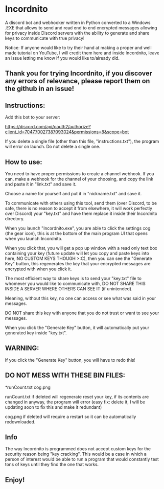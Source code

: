# Incordnito
A discord bot and webhooker written in Python converted to a Windows .EXE that allows to send and read end to end encrypted messages allowing for privacy inside Discord servers with the ability to generate and share keys to communicate with true privacy!

Notice:  If anyone would like to try their hand at making a proper and well made tutorial on YouTube, I will credit them here and inside Incordnito, leave an issue letting me know if you would like to/already did.

Thank you for trying Incordnito, if you discover any errors of relevance, please report them on the github in an issue!
--------------------------------------------

Instructions:
----------------
Add this bot to your server:

https://discord.com/api/oauth2/authorize?client_id=704770027387093024&permissions=8&scope=bot

If you delete a single file (other than this file, "instructions.txt"),
the program will error on launch.  Do not delete a single one.

How to use:
----------------------------------------------------------------
You need to have proper permissions to create a channel webhook.  If you
can, make a webhook for the channel of your choosing, and copy the link
and paste it in "link.txt" and save it.

Choose a name for yourself and put it in "nickname.txt" and save it.

To communicate with others using this tool, send them (over Discord, to be
safe, there is no reason to accept it from elsewhere, it will work
perfectly over Discord) your "key.txt" and have them replace it inside
their Incordnito directory.

When you launch "Incordnito.exe", you are able to click the settings cog (the gear icon), this is at the bottom of 
the main program UI that opens when you launch Incordnito.  

When you click that, you will get a pop up window with a read only text box containing your key (future update will let you copy and paste keys into here, NO CUSTOM KEYS THOUGH >:C), then you can see the "Generate Key" button, this regenerates the key that your encrypted messages are encrypted with when you click it.  

The most efficient way to share keys is to send your "key.txt" file to whomever you would like to communicate with, DO NOT SHARE THIS INSIDE A SERVER WHERE OTHERS CAN SEE IT (if unintended).

Meaning, without this key, no one can access or see what was said
in your messages.  

DO NOT share this key with anyone that you do not trust
or want to see your messages.

When you click the "Generate Key" button, it will automatically put
your generated key inside "key.txt".

WARNING:
-------------------
If you click the "Generate Key" button, you will have to redo this!

DO NOT MESS WITH THESE BIN FILES:
----------------------------
*runCount.txt
cog.png

runCount.txt if deleted will regenerate reset your key, if its contents are changed in anyway, the program will error (easy fix:  delete it, I will be updating soon to fix this and make it redundant)

cog.png if deleted will require a restart so it can be automatically redownloaded.

Info
----------------------------
The way Incordnito is programmed does not accept custom keys for the
security reason being "key cracking".
This would be a case in which a person of interest would
be able to run a program that would constantly test tons of keys until
they find the one that works.



Enjoy!
--------------------
